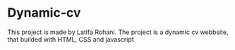 # Dynamic-cv

This project is made by Latifa Rohani. The project is a dynamic cv webbsite, that builded with HTML, CSS and javascript 

